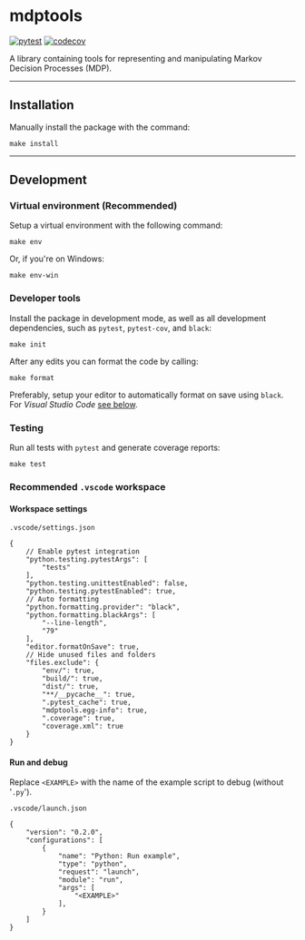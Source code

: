 # mdptools

[![pytest](https://github.com/mholdg16/py-mdptools/actions/workflows/pytest.yml/badge.svg)](https://github.com/mholdg16/py-mdptools/actions/workflows/pytest.yml)
[![codecov](https://codecov.io/gh/mholdg16/py-mdptools/branch/master/graph/badge.svg?token=2ONO8MQDHT)](https://codecov.io/gh/mholdg16/py-mdptools)

A library containing tools for representing and manipulating Markov Decision Processes (MDP).

---

## Installation

Manually install the package with the command:

    make install

---

## Development

### Virtual environment (Recommended)

Setup a virtual environment with the following command:

    make env

Or, if you're on Windows:

    make env-win


### Developer tools

Install the package in development mode, as well as all development dependencies, such as `pytest`, `pytest-cov`, and `black`:

    make init

After any edits you can format the code by calling:

    make format

Preferably, setup your editor to automatically format on save using `black`. For *Visual Studio Code* [see below](#workspace-settings).


### Testing

Run all tests with `pytest` and generate coverage reports:

    make test


### Recommended `.vscode` workspace

#### Workspace settings

`.vscode/settings.json`

```jsonc
{
    // Enable pytest integration
    "python.testing.pytestArgs": [
        "tests"
    ],
    "python.testing.unittestEnabled": false,
    "python.testing.pytestEnabled": true,
    // Auto formatting
    "python.formatting.provider": "black",
    "python.formatting.blackArgs": [
        "--line-length",
        "79"
    ],
    "editor.formatOnSave": true,
    // Hide unused files and folders
    "files.exclude": {
        "env/": true,
        "build/": true,
        "dist/": true,
        "**/__pycache__": true,
        ".pytest_cache": true,
        "mdptools.egg-info": true,
        ".coverage": true,
        "coverage.xml": true
    }
}
```


#### Run and debug

Replace `<EXAMPLE>` with the name of the example script to debug (without '`.py`').

`.vscode/launch.json`
```jsonc
{
    "version": "0.2.0",
    "configurations": [
        {
            "name": "Python: Run example",
            "type": "python",
            "request": "launch",
            "module": "run",
            "args": [
                "<EXAMPLE>"
            ],
        }
    ]
}
```
